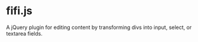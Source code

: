 # fifi.js
A jQuery plugin for editing content by transforming divs into input, select, or textarea fields.
